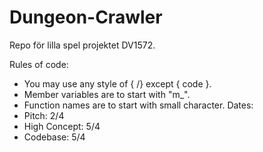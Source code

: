# Dungeon-Crawler
Repo för lilla spel projektet DV1572.

Rules of code: 
- You may use any style of { /} except { code }. 
- Member variables are to start with "m_".
- Function names are to start with small character. 
Dates: 
- Pitch: 2/4
- High Concept: 5/4
- Codebase: 5/4

